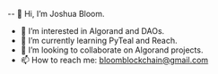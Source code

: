 -- 👋 Hi, I’m Joshua Bloom.
- 👀 I’m interested in Algorand and DAOs.
- 🌱 I’m currently learning PyTeal and Reach.
- 💞️ I’m looking to collaborate on Algorand projects.
- 📫 How to reach me: bloomblockchain@gmail.com

<!---
blockchainagency/blockchainagency is a ✨ special ✨ repository because its `README.md` (this file) appears on your GitHub profile.
You can click the Preview link to take a look at your changes.
--->
